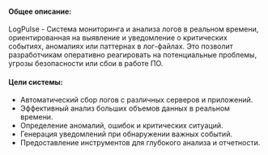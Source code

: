 #### Общее описание:
LogPulse - Система мониторинга и анализа логов в реальном времени, ориентированная на выявление и уведомление о критических событиях, аномалиях или паттернах в лог-файлах. Это позволит разработчикам оперативно реагировать на потенциальные проблемы, угрозы безопасности или сбои в работе ПО.

#### Цели системы:
- Автоматический сбор логов с различных серверов и приложений.
- Эффективный анализ больших объемов данных в реальном времени.
- Определение аномалий, ошибок и критических ситуаций.
- Генерация уведомлений при обнаружении важных событий.
- Предоставление инструментов для глубокого анализа и отчетности.